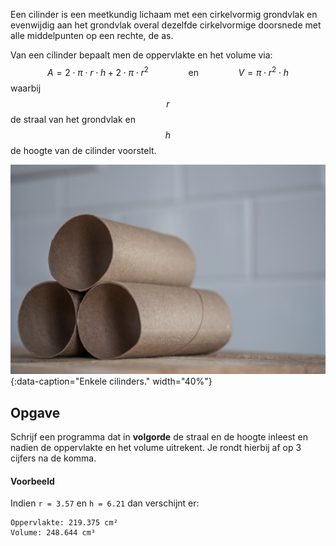 Een cilinder is een meetkundig lichaam met een cirkelvormig grondvlak en evenwijdig aan het grondvlak overal dezelfde cirkelvormige doorsnede met alle middelpunten op een rechte, de as.

Van een cilinder bepaalt men de oppervlakte en het volume via:
$$
    A =  2\cdot \pi \cdot r \cdot h + 2\cdot \pi\cdot r^2 \qquad\qquad \text{en} \qquad \qquad V = \pi \cdot r^2 \cdot h
$$
waarbij $$r$$ de straal van het grondvlak en $$h$$ de hoogte van de cilinder voorstelt.

![Enkele cilinders](media/jessica-lewis.jpg "Foto door Jessica Lewis op Unsplash."){:data-caption="Enkele cilinders." width="40%"}

## Opgave
Schrijf een programma dat in **volgorde** de straal en de hoogte inleest en nadien de oppervlakte en het volume uitrekent. Je rondt hierbij af op 3 cijfers na de komma.

#### Voorbeeld
Indien `r = 3.57` en `h = 6.21` dan verschijnt er:
```
Oppervlakte: 219.375 cm²
Volume: 248.644 cm³
```
